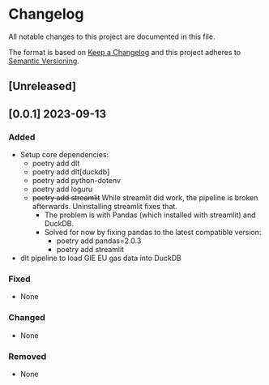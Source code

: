 # Changelog
All notable changes to this project are documented in this file.

The format is based on [Keep a Changelog](http://keepachangelog.com/en/1.0.0/)
and this project adheres to [Semantic Versioning](http://semver.org/spec/v2.0.0.html).

<!-- insertion marker -->
## [Unreleased]

## [0.0.1] 2023-09-13

### Added
- Setup core dependencies:
    - poetry add dlt
    - poetry add dlt[duckdb]
    - poetry add python-dotenv
    - poetry add loguru
    - ~~poetry add streamlit~~ While streamlit did work, the pipeline is broken afterwards. Uninstalling streamlit fixes that.
        - The problem is with Pandas (which installed with streamlit) and DuckDB.
        - Solved for now by fixing pandas to the latest compatible version:
            - poetry add pandas=2.0.3
            - poetry add streamlit
- dlt pipeline to load GIE EU gas data into DuckDB

### Fixed
- None

### Changed
- None

### Removed
- None
